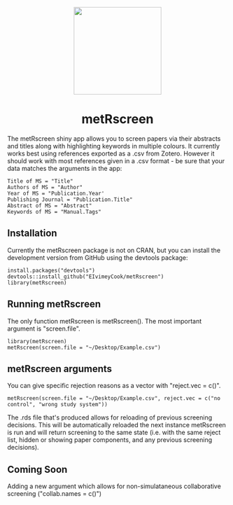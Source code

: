 <p align="center">
  <img src="https://github.com/EIvimeyCook/metRscreen/blob/master/inst/metRscreen/www/logo/metRscreen.png" width = "200"/>
</p>

<div align="center">
 <h1>metRscreen</h1>
</div>

The metRscreen shiny app allows you to screen papers via their abstracts and titles along with highlighting keywords in multiple colours. It currently works best using references exported as a .csv from Zotero. However it should work with most references given in a .csv format - be sure that your data matches the arguments in the app:

```{r}
Title of MS = "Title"
Authors of MS = "Author"
Year of MS = "Publication.Year'
Publishing Journal = "Publication.Title"
Abstract of MS = "Abstract"
Keywords of MS = "Manual.Tags"
```
## Installation
Currently the metRscreen package is not on CRAN, but you can install the development version from GitHub using the devtools package:

```{r}
install.packages("devtools")
devtools::install_github("EIvimeyCook/metRscreen")
library(metRscreen)
```

## Running metRscreen
The only function metRscreen is metRscreen(). The most important argument is "screen.file".

```{r}
library(metRscreen)
metRscreen(screen.file = "~/Desktop/Example.csv")
```

## metRscreen arguments
You can give specific rejection reasons as a vector with "reject.vec = c()".

```{r}
metRscreen(screen.file = "~/Desktop/Example.csv", reject.vec = c("no control", "wrong study system"))
```

The .rds file that's produced allows for reloading of previous screening decisions. This will be automatically reloaded the next instance metRscreen is run and will return screening to the same state (i.e. with the same reject list, hidden or showing paper components, and any previous screening decisions). 

## Coming Soon
Adding a new argument which allows for non-simulataneous collaborative screening ("collab.names = c()")



